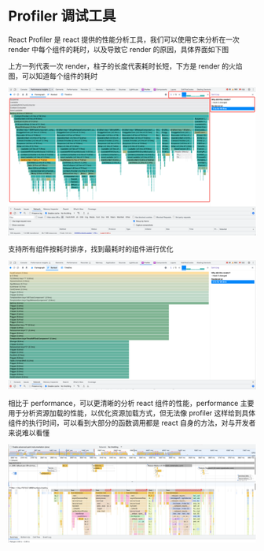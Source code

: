 # Profiler 调试工具

React Profiler 是 react 提供的性能分析工具，我们可以使用它来分析在一次 render 中每个组件的耗时，以及导致它 render 的原因，具体界面如下图

上方一列代表一次 render，柱子的长度代表耗时长短，下方是 render 的火焰图，可以知道每个组件的耗时

![](./flamegraph.png)

支持所有组件按耗时排序，找到最耗时的组件进行优化

![](./ranked.png)

相比于 performance，可以更清晰的分析 react 组件的性能，performance 主要用于分析资源加载的性能，以优化资源加载方式，但无法像 profiler 这样给到具体组件的执行时间，可以看到大部分的函数调用都是 react 自身的方法，对与开发者来说难以看懂

![](./performance.png)
